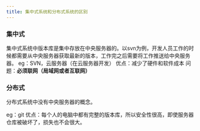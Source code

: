 ```yaml
---
title: 集中式系统和分布式系统的区别
---
```


### 集中式
集中式系统中版本库是集中存放在中央服务器的。以svn为例，开发人员工作的时候都需要从中央服务器获取最新的版本，工作完之后需要将工作推送给中央服务器。
eg：SVN，云服务器（在云服务器开发）
优点：减少了硬件和软件成本
问题：**必须联网（局域网或者互联网）**

### 分布式
分布式系统中没有中央服务器的概念。

eg：git
优点：每个人的电脑中都有完整的版本库，所以安全性很高，即使服务器仓库被破坏了，损失也不会很大。


